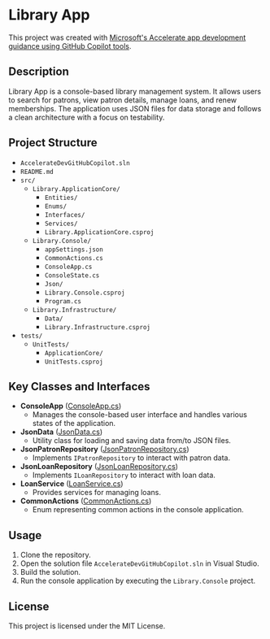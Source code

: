 # Library App
This project was created with [Microsoft's Accelerate app development guidance using GitHub Copilot tools](https://learn.microsoft.com/en-us/training/modules/guided-project-accelerate-app-development-using-github-copilot-tools).
## Description
Library App is a console-based library management system. It allows users to search for patrons, view patron details, manage loans, and renew memberships. The application uses JSON files for data storage and follows a clean architecture with a focus on testability.

## Project Structure
- `AccelerateDevGitHubCopilot.sln`
- `README.md`
- `src/`
  - `Library.ApplicationCore/`
    - `Entities/`
    - `Enums/`
    - `Interfaces/`
    - `Services/`
    - `Library.ApplicationCore.csproj`
  - `Library.Console/`
    - `appSettings.json`
    - `CommonActions.cs`
    - `ConsoleApp.cs`
    - `ConsoleState.cs`
    - `Json/`
    - `Library.Console.csproj`
    - `Program.cs`
  - `Library.Infrastructure/`
    - `Data/`
    - `Library.Infrastructure.csproj`
- `tests/`
  - `UnitTests/`
    - `ApplicationCore/`
    - `UnitTests.csproj`

## Key Classes and Interfaces
- **ConsoleApp** ([ConsoleApp.cs](src/Library.Console/ConsoleApp.cs))
  - Manages the console-based user interface and handles various states of the application.
- **JsonData** ([JsonData.cs](src/Library.Infrastructure/Data/JsonData.cs))
  - Utility class for loading and saving data from/to JSON files.
- **JsonPatronRepository** ([JsonPatronRepository.cs](src/Library.Infrastructure/Data/JsonPatronRepository.cs))
  - Implements `IPatronRepository` to interact with patron data.
- **JsonLoanRepository** ([JsonLoanRepository.cs](src/Library.Infrastructure/Data/JsonLoanRepository.cs))
  - Implements `ILoanRepository` to interact with loan data.
- **LoanService** ([LoanService.cs](src/Library.ApplicationCore/Services/LoanService.cs))
  - Provides services for managing loans.
- **CommonActions** ([CommonActions.cs](src/Library.Console/CommonActions.cs))
  - Enum representing common actions in the console application.

## Usage
1. Clone the repository.
2. Open the solution file `AccelerateDevGitHubCopilot.sln` in Visual Studio.
3. Build the solution.
4. Run the console application by executing the `Library.Console` project.

## License
This project is licensed under the MIT License.
